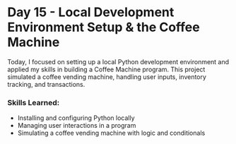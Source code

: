 # Day 15 - Local Development Environment Setup & the Coffee Machine

Today, I focused on setting up a local Python development environment and applied my skills in building a Coffee Machine program. This project simulated a coffee vending machine, handling user inputs, inventory tracking, and transactions.

### Skills Learned:

- Installing and configuring Python locally
- Managing user interactions in a program
- Simulating a coffee vending machine with logic and conditionals
